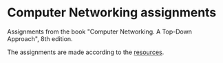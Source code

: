 # Computer Networking assignments
Assignments from the book "Computer Networking. A Top-Down Approach", 8th edition.

The assignments are made according to the [resources](https://gaia.cs.umass.edu/kurose_ross/programming.php).